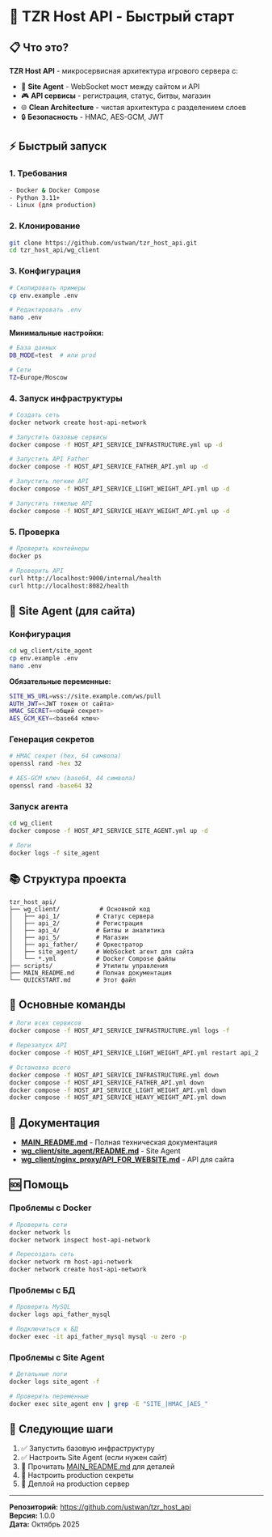 # 🚀 TZR Host API - Быстрый старт

## 📋 Что это?

**TZR Host API** - микросервисная архитектура игрового сервера с:
- 🔐 **Site Agent** - WebSocket мост между сайтом и API
- 🎮 **API сервисы** - регистрация, статус, битвы, магазин
- 🌐 **Clean Architecture** - чистая архитектура с разделением слоев
- 🔒 **Безопасность** - HMAC, AES-GCM, JWT

## ⚡ Быстрый запуск

### 1. Требования

```bash
- Docker & Docker Compose
- Python 3.11+
- Linux (для production)
```

### 2. Клонирование

```bash
git clone https://github.com/ustwan/tzr_host_api.git
cd tzr_host_api/wg_client
```

### 3. Конфигурация

```bash
# Скопировать примеры
cp env.example .env

# Редактировать .env
nano .env
```

**Минимальные настройки:**
```bash
# База данных
DB_MODE=test  # или prod

# Сети
TZ=Europe/Moscow
```

### 4. Запуск инфраструктуры

```bash
# Создать сеть
docker network create host-api-network

# Запустить базовые сервисы
docker compose -f HOST_API_SERVICE_INFRASTRUCTURE.yml up -d

# Запустить API Father
docker compose -f HOST_API_SERVICE_FATHER_API.yml up -d

# Запустить легкие API
docker compose -f HOST_API_SERVICE_LIGHT_WEIGHT_API.yml up -d

# Запустить тяжелые API
docker compose -f HOST_API_SERVICE_HEAVY_WEIGHT_API.yml up -d
```

### 5. Проверка

```bash
# Проверить контейнеры
docker ps

# Проверить API
curl http://localhost:9000/internal/health
curl http://localhost:8082/health
```

## 🌟 Site Agent (для сайта)

### Конфигурация

```bash
cd wg_client/site_agent
cp env.example .env
nano .env
```

**Обязательные переменные:**
```bash
SITE_WS_URL=wss://site.example.com/ws/pull
AUTH_JWT=<JWT токен от сайта>
HMAC_SECRET=<общий секрет>
AES_GCM_KEY=<base64 ключ>
```

### Генерация секретов

```bash
# HMAC секрет (hex, 64 символа)
openssl rand -hex 32

# AES-GCM ключ (base64, 44 символа)
openssl rand -base64 32
```

### Запуск агента

```bash
cd wg_client
docker compose -f HOST_API_SERVICE_SITE_AGENT.yml up -d

# Логи
docker logs -f site_agent
```

## 📚 Структура проекта

```
tzr_host_api/
├── wg_client/           # Основной код
│   ├── api_1/          # Статус сервера
│   ├── api_2/          # Регистрация
│   ├── api_4/          # Битвы и аналитика
│   ├── api_5/          # Магазин
│   ├── api_father/     # Оркестратор
│   ├── site_agent/     # WebSocket агент для сайта
│   └── *.yml           # Docker Compose файлы
├── scripts/            # Утилиты управления
├── MAIN_README.md      # Полная документация
└── QUICKSTART.md       # Этот файл
```

## 🔧 Основные команды

```bash
# Логи всех сервисов
docker compose -f HOST_API_SERVICE_INFRASTRUCTURE.yml logs -f

# Перезапуск API
docker compose -f HOST_API_SERVICE_LIGHT_WEIGHT_API.yml restart api_2

# Остановка всего
docker compose -f HOST_API_SERVICE_INFRASTRUCTURE.yml down
docker compose -f HOST_API_SERVICE_FATHER_API.yml down
docker compose -f HOST_API_SERVICE_LIGHT_WEIGHT_API.yml down
docker compose -f HOST_API_SERVICE_HEAVY_WEIGHT_API.yml down
```

## 📖 Документация

- **[MAIN_README.md](MAIN_README.md)** - Полная техническая документация
- **[wg_client/site_agent/README.md](wg_client/site_agent/README.md)** - Site Agent
- **[wg_client/nginx_proxy/API_FOR_WEBSITE.md](wg_client/nginx_proxy/API_FOR_WEBSITE.md)** - API для сайта

## 🆘 Помощь

### Проблемы с Docker

```bash
# Проверить сети
docker network ls
docker network inspect host-api-network

# Пересоздать сеть
docker network rm host-api-network
docker network create host-api-network
```

### Проблемы с БД

```bash
# Проверить MySQL
docker logs api_father_mysql

# Подключиться к БД
docker exec -it api_father_mysql mysql -u zero -p
```

### Проблемы с Site Agent

```bash
# Детальные логи
docker logs site_agent -f

# Проверить переменные
docker exec site_agent env | grep -E "SITE_|HMAC_|AES_"
```

## 🎯 Следующие шаги

1. ✅ Запустить базовую инфраструктуру
2. ✅ Настроить Site Agent (если нужен сайт)
3. 📖 Прочитать [MAIN_README.md](MAIN_README.md) для деталей
4. 🔐 Настроить production секреты
5. 🚀 Деплой на production сервер

---

**Репозиторий:** https://github.com/ustwan/tzr_host_api  
**Версия:** 1.0.0  
**Дата:** Октябрь 2025

